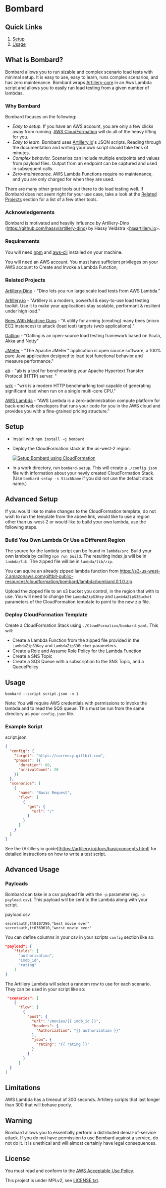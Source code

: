 # Bombard

## Quick Links

1. [Setup](#setup)
2. [Usage](#usage)

## What is Bombard? 

Bombard allows you to run sizable and complex scenario load tests with minimal setup. It is easy to use, easy to learn, runs complex scenarios, and has zero maintenance.  Bombard wraps [Artillery-core](https://github.com/shoreditch-ops/artillery-core) in an Aws Lambda script and allows you to easily run load testing from a given number of lambdas.
  
### Why Bombard

Bombard focuses on the following:

- *Easy to setup.* If you have an AWS account, you are only a few clicks away from running. [AWS CloudFormation](https://aws.amazon.com/cloudformation/) will do all of the heavy lifting for you.   
- *Easy to learn.* Bombard uses [Artillery.io](https://artillery.io/docs)'s JSON scripts. Reading through the documentation and writing your own script should take tens of minutes.  
- *Complex behavior.* Scenarios can include multiple endpoints and values from payload files. Output from an endpoint can be captured and used in subsequent calls.   
- *Zero-maintenance.* AWS Lambda Functions require no maintenance, and you are only charged for when they are used. 
 
There are many other great tools out there to do load testing well. If Bombard does not seem right for your use case, take a look at the [Related Projects](#related-projects) section for a list of a few other tools.
 
### Acknowledgements 

Bombard is motivated and heavily influence by Artillery-Dino (https://github.com/hassy/artillery-dino) by Hassy Veldstra <[h@artillery.io](h@artillery.io)>.   

### Requirements

You will need [npm](https://www.npmjs.com/) and [aws-cli](https://aws.amazon.com/cli/) installed on your machine.
 
You will need an AWS account. You must have sufficient privileges on your AWS account to Create and Invoke a Lambda Function,  
 
### Related Projects
 
[Artillery-Dino](http://veldstra.org/2016/02/18/project-dino-load-testing-on-lambda-with-artillery.html) - "Dino lets you run large scale load tests from AWS Lambda."

[Artillery.io](https://artillery.io/) - "Artillery is a modern, powerful & easy-to-use load testing toolkit. Use it to make your applications stay scalable, performant & resilient under high load."

[Bees With Machine Guns](https://github.com/newsapps/beeswithmachineguns) - "A utility for arming (creating) many bees (micro EC2 instances) to attack (load test) targets (web applications)."

[Gatling](http://gatling.io/#/) - "Gatling is an open-source load testing framework based on Scala, Akka and Netty"

[JMeter](http://jmeter.apache.org/) - "The Apache JMeter™ application is open source software, a 100% pure Java application designed to load test functional behavior and measure performance."

[ab](http://httpd.apache.org/docs/2.2/programs/ab.html) - "ab is a tool for benchmarking your Apache Hypertext Transfer Protocol (HTTP) server. "

[wrk](https://github.com/wg/wrk) - "wrk is a modern HTTP benchmarking tool capable of generating significant load when run on a single multi-core CPU."

[AWS Lambda](https://aws.amazon.com/documentation/lambda/) - "AWS Lambda is a zero-administration compute platform for back-end web developers that runs your code for you in the AWS cloud and provides you with a fine-grained pricing structure."

## Setup

- Install with `npm install -g bombard`

- Deploy the CloudFormation stack in the us-west-2 region: 

    [![Setup Bombard using CloudFormation](https://s3.amazonaws.com/cloudformation-examples/cloudformation-launch-stack.png)](https://console.aws.amazon.com/cloudformation/home?#/stacks/new?stackName=Bombard&templateURL=https://giftbit-public-resources.s3.amazonaws.com/cloudformation/bombard/bombard.0.1.0.yaml)

- In a work directory, run `bombard-setup`. This will create a `./config.json` file with information about your newly created CloudFormation Stack. (Use `bombard-setup -s StackName` if you did not use the default stack name.)  

## Advanced Setup

If you would like to make changes to the CloudFormation template, do not wish to run the template from the above link, would like to use a region other than us-west-2 or would like to build your own lambda, use the following steps.  

### Build You Own Lambda Or Use a Different Region

The source for the lambda script can be found in `lambda/src`. Build your own lambda by calling ```npm run build```. The resulting index.js will be in `lambda/lib`. The zipped file will be in `lambda/lib/zip`. 

You can aquire an already zipped lambda function from https://s3-us-west-2.amazonaws.com/giftbit-public-resources/cloudformation/bombard/lambda/bombard.0.1.0.zip

Upload the zipped file to an s3 bucket you control, in the region that with to use. You will need to change the `LambdaZipS3Key` and `LambdaZipS3Bucket` parameters of the CloudFormation template to point to the new zip file. 

### Deploy CloudFormation Template

Create a CloudFormation Stack using `./CloudFormation/bombard.yaml`. This will:

- Create a Lambda Function from the zipped file provided in the `LambdaZipS3Key` and `LambdaZipS3Bucket` parameters.
- Create a Role and Assume Role Policy for the Lambda Function 
- Create a SNS Topic 
- Create a SQS Queue with a subscription to the SNS Topic, and a QueuePolicy

## Usage 

`bombard --script script.json -n 1`

Note: You will require AWS credentials with permissions to invoke the lambda and to read the SQS queue. This must be run from the same directory as your `config.json` file.  

### Example Script

script.json
```json
{
  "config": {
    "target": "https://currency.giftbit.com",
    "phases": [{
      "duration": 60,
      "arrivalCount": 20
    }]
  },
  "scenarios": [
    {
      "name": "Basic Request",
      "flow": [
        {
          "get": {
            "url": "/"
          }
        }
      ]
    }
  ]
}
```

See the (Artillery.io guide)[https://artillery.io/docs/basicconcepts.html] for detailed instructions on how to write a test script.  

## Advanced Usage

### Payloads 

Bombard can take in a csv payload file with the `-p` parameter (eg. `-p payload.csv`). This payload will be sent to the Lambda along with your script. 

payload.csv
```csv
secretauth,tt0107290,"best movie ever"
secretauth,tt0369610,"worst movie ever"
```

You can define columns in your csv in your scripts `config` section like so: 
```json
"payload": {
    "fields": [
      "authorization",
      "imdb_id",
      "rating"     
    ]
}
```

The Artillery Lambda will select a random row to use for each scenario. They can be used in your script like so: 
```json
 "scenarios": [
    {     
      "flow": [
        {
          "post": {
            "url": "/movies/{{ imdb_id }}",
            "headers": {
              "Authorization": "{{ authorization }}"
            },
            "json": {
              "rating": "{{ rating }}"
            }
          }
        }
      ]
  }
]
```

## Limitations

AWS Lambda has a timeout of 300 seconds. Artillery scripts that last longer than 300 that will behave poorly. 

## Warning

Bombard allows you to essentially perform a distributed denial-of-service attack. If you do not have permission to use Bombard against a service, do not do it. It is unethical and will almost certainly have legal consequences.     

## License 

You must read and conform to the [AWS Acceptable Use Policy](https://aws.amazon.com/aup/). 

This project is under MPLv2, see [LICENSE.txt](./LICENSE.txt). 
